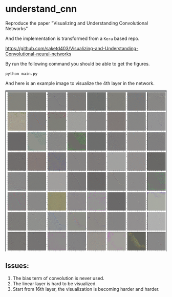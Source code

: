 # understand_cnn
Reproduce the paper "Visualizing and Understanding Convolutional Networks"

And the implementation is transformed from a `Kera` based repo.

https://github.com/saketd403/Visualizing-and-Understanding-Convolutional-neural-networks

By run the following command you should be able to get the figures.

```shell
python main.py
```

And here is an example image to visualize the 4th layer in the network.

![layer 4](https://github.com/zshyang/understand_cnn/blob/main/04.png)

## Issues:

1. The bias term of convolution is never used.
2. The linear layer is hard to be visualized.
3. Start from 16th layer, the visualization is becoming harder and harder.
